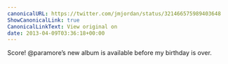 ```yaml
---
canonicalURL: https://twitter.com/jmjordan/status/321466575989403648
ShowCanonicalLink: true
CanonicalLinkText: View original on
date: 2013-04-09T03:36:18+00:00
---
```

Score! @paramore’s new album is available before my birthday is over.